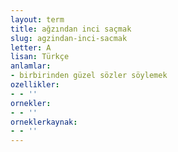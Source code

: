 ```yaml
---
layout: term
title: ağzından inci saçmak
slug: agzindan-inci-sacmak
letter: A
lisan: Türkçe
anlamlar:
- birbirinden güzel sözler söylemek
ozellikler:
- - ''
ornekler:
- - ''
orneklerkaynak:
- - ''
---
```

